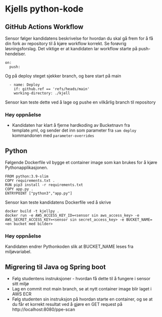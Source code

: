 # Kjells python-kode

## GitHub Actions Workflow

Sensor følger kandidatens beskrivelse for hvordan du skal gå frem for å få din fork av repository til å  kjøre workflow korrekt.
Se forøvrig løsningsforslag. Det viktige er at kandidaten lar workflow starte på push-hendelser. 
 
```shell
on:
  push:
```

Og på deploy steget sjekker branch, og bare start på main

```shell
  - name: Deploy
    if: github.ref == 'refs/heads/main'
    working-directory: ./kjell
```

Sensor kan teste dette ved å lage og pushe en vilkårlig branch til repository

### Høy oppnåelse

* Kandidaten har klart å fjerne hardkoding av Bucketnavn fra template.yml, og sender det inn som parameter
  fra ``sam deploy`` kommandonen med ```parameter-overrides```

## Python

Følgende Dockerfile vil bygge et container image som kan brukes for å kjøre Pythonapplikasjonen.  

````
FROM python:3.9-slim
COPY requirements.txt .
RUN pip3 install -r requirements.txt
COPY app.py .
ENTRYPOINT ["python3","app.py"]
````

Sensor kan teste kandidatens Dockerfile ved å skrive

```
docker build -t kjellpy . 
docker run -e AWS_ACCESS_KEY_ID=<sensor sin aws_access_key> -e AWS_SECRET_ACCESS_KEY=<sensor sin secret_access_key> -e BUCKET_NAME=<en bucket med bilder>
```

### Høy oppnåelse

Kandidaten endrer Pythonkoden slik at BUCKET_NAME leses fra miljøvariabel.

## Migrering til Java og Spring boot

* Følg studentens instruksjoner - hvordan få dette til å fungere i sensor sitt miljø
* Lag en commit mot main branch, se at nytt container image blir laget i AWS ECR
* Følg studenten sin instruksjon på hvordan starte en container, og se at du får et korrekt resultat ved å gjøre en GET
  request på http://localhost:8080/ppe-scan


